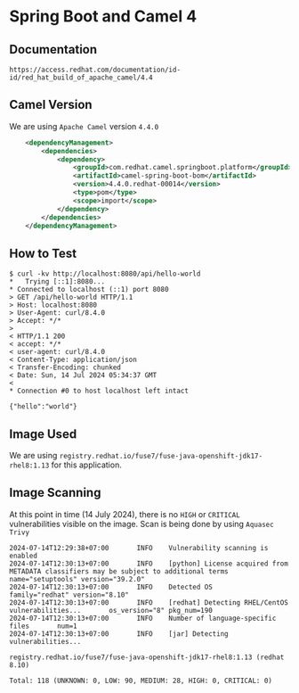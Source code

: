 # Spring Boot and Camel 4

## Documentation
```
https://access.redhat.com/documentation/id-id/red_hat_build_of_apache_camel/4.4
```

## Camel Version
We are using `Apache Camel` version `4.4.0`
```xml
    <dependencyManagement>
        <dependencies>
            <dependency>
                <groupId>com.redhat.camel.springboot.platform</groupId>
                <artifactId>camel-spring-boot-bom</artifactId>
                <version>4.4.0.redhat-00014</version>
                <type>pom</type>
                <scope>import</scope>
            </dependency>
        </dependencies>
    </dependencyManagement>
```

## How to Test
```
$ curl -kv http://localhost:8080/api/hello-world
*   Trying [::1]:8080...
* Connected to localhost (::1) port 8080
> GET /api/hello-world HTTP/1.1
> Host: localhost:8080
> User-Agent: curl/8.4.0
> Accept: */*
>
< HTTP/1.1 200
< accept: */*
< user-agent: curl/8.4.0
< Content-Type: application/json
< Transfer-Encoding: chunked
< Date: Sun, 14 Jul 2024 05:34:37 GMT
<
* Connection #0 to host localhost left intact

{"hello":"world"}         
```

## Image Used
We are using `registry.redhat.io/fuse7/fuse-java-openshift-jdk17-rhel8:1.13` for this application.

## Image Scanning
At this point in time (14 July 2024), there is no `HIGH` or `CRITICAL` vulnerabilities visible on the image. Scan is being done by using `Aquasec Trivy`
```
2024-07-14T12:29:38+07:00       INFO    Vulnerability scanning is enabled
2024-07-14T12:30:13+07:00       INFO    [python] License acquired from METADATA classifiers may be subject to additional terms      name="setuptools" version="39.2.0"
2024-07-14T12:30:13+07:00       INFO    Detected OS     family="redhat" version="8.10"
2024-07-14T12:30:13+07:00       INFO    [redhat] Detecting RHEL/CentOS vulnerabilities...       os_version="8" pkg_num=190
2024-07-14T12:30:13+07:00       INFO    Number of language-specific files       num=1
2024-07-14T12:30:13+07:00       INFO    [jar] Detecting vulnerabilities...

registry.redhat.io/fuse7/fuse-java-openshift-jdk17-rhel8:1.13 (redhat 8.10)

Total: 118 (UNKNOWN: 0, LOW: 90, MEDIUM: 28, HIGH: 0, CRITICAL: 0)
```